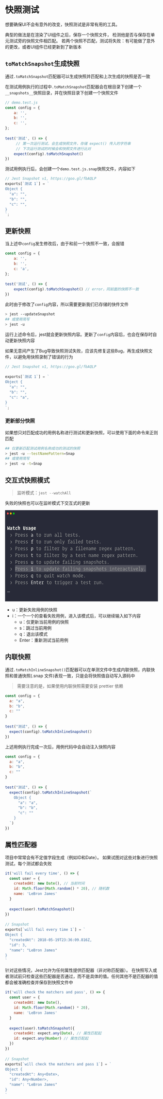 # 快照测试
想要确保UI不会有意外的改变，快照测试是非常有用的工具。

典型的做法是在渲染了UI组件之后，保存一个快照文件， 检测他是否与保存在单元测试旁的快照文件相匹配。 若两个快照不匹配，测试将失败：有可能做了意外的更改，或者UI组件已经更新到了新版本
## `toMatchSnapshot`生成快照
通过`.toMatchSnapshot`匹配器可以生成快照并匹配和上次生成的快照是否一致

在测试用例执行的过程中`.toMatchSnapshot`匹配器会在根目录下创建一个`__snapshots__`快照目录，并在快照目录下创建一个快照文件
```javascript
// demo.test.js
const config = {
    a: '',
    b: '',
    c: '',
};

test('测试', () => {
     // 第一次运行测试，会生成快照文件，存储 expect() 传入的字符串
     // 下次运行测试的时候会和快照文件进行比对
    expect(config).toMatchSnapshot()
})
```
测试用例执行后，会创建一个`demo.test.js.snap`快照文件，内容如下
```javascript
// Jest Snapshot v1, https://goo.gl/fbAQLP
exports[`测试 1`] = `
Object {
  "a": "",
  "b": "",
  "c": "",
}
`;
```
## 更新快照
当上述中`config`发生修改后，由于和前一个快照不一致，会报错
```javascript
const config = {
    a: '',
    b: '',
    c: 'a',
};

test('测试', () => {
    expect(config).toMatchSnapshot() // error，同前面的快照不一致
})
```
此时由于修改了`config`内容，所以需要更新我们已存储的快件文件
```bash
> jest --updateSnapshot
## 或使用简写
> jest -u
```
运行上述命令后，jest就会更新快照内容。更新了`config`内容后，也会在保存时自动更新快照内容

如果无意间产生了Bug导致快照测试失败，应该先修复这些Bug，再生成快照文件，以避免用快照录制了错误的行为
```javascript
// Jest Snapshot v1, https://goo.gl/fbAQLP

exports[`测试 1`] = `
Object {
  "a": "",
  "b": "",
  "c": "a",
}
`;
```
### 更新部分快照
如果想只对匹配成功的用例名称进行测试和更新快照，可以使用下面的命令来正则匹配
```bash
## 仅更新匹配测试用例名称成功的测试的快照
> jest -u --testNamePattern=Snap
## 或使用简写
> jest -u -t=Snap
```
## 交互式快照模式
> 监听模式：`jest --watchAll`

失败的快照也可以在监听模式下交互式的更新

<img height="300px" src="https://github.com/zygg1512/myBlog/raw/master/images/自动化测试/交互式快照模式.png" />

- u：更新失败用例的快照
- i：一个一个的查看失败用例，进入该模式后，可以继续输入如下内容
   - u：仅更新当前用例的快照
   - s：跳过当前用例
   - q：退出该模式
   - Enter：重新测试当前用例
## 内联快照
通过`.toMatchInlineSnapshot()`匹配器可以在单测文件中生成内联快照，内联快照和普通快照(.snap 文件)表现一致，只是会将快照值自动写入源码中
> 需要注意的是，如果使用内联快照需要安装 prettier 依赖

```javascript
const config = {
  a: "a",
  b: "b",
  c: ""
}

test("测试", () => {
  expect(config).toMatchInlineSnapshot()
})
```
上述用例执行完成一次后，用例代码中会自动注入快照内容
```javascript
const config = {
  a: "a",
  b: "b",
  c: ""
}

test("测试", () => {
  expect(config).toMatchInlineSnapshot(`
    Object {
      "a": "a",
      "b": "b",
      "c": ""
    }
  `)
})

```
## 属性匹配器
项目中常常会有不定值字段生成（例如ID和Date）。 如果试图对这些对象进行快照测试，每个测试都会失败
```javascript
it('will fail every time', () => {
  const user = {
    createdAt: new Date(), // 当前时间
    id: Math.floor(Math.random() * 20), // 随机数
    name: 'LeBron James'
  }

  expect(user).toMatchSnapshot()
})

// Snapshot
exports[`will fail every time 1`] = `
Object {
  "createdAt": 2018-05-19T23:36:09.816Z,
  "id": 3,
  "name": "LeBron James"
}
`
```
针对这些情况，Jest允许为任何属性提供匹配器（非对称匹配器）。 在快照写入或者测试前只检查这些匹配器是否通过，而不是具体的值。任何其他不是匹配器的值都会被准确检查并保存到快照文件中
```javascript
it('will check the matchers and pass', () => {
  const user = {
    createdAt: new Date(),
    id: Math.floor(Math.random() * 20),
    name: 'LeBron James'
  }

  expect(user).toMatchSnapshot({
    createdAt: expect.any(Date), // 属性匹配起
    id: expect.any(Number) // 属性匹配起
  })
})

// Snapshot
exports[`will check the matchers and pass 1`] = `
Object {
  "createdAt": Any<Date>,
  "id": Any<Number>,
  "name": "LeBron James"
}
`
```
